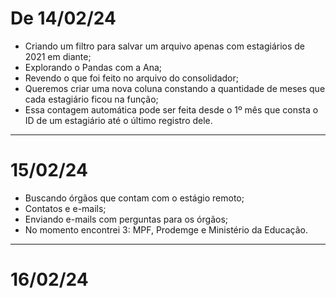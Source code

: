 # De 14/02/24

* Criando um filtro para salvar um arquivo apenas com estagiários de 2021 em diante;
* Explorando o Pandas com a Ana;
* Revendo o que foi feito no arquivo do consolidador;
* Queremos criar uma nova coluna constando a quantidade de meses que cada estagiário ficou na função;
* Essa contagem automática pode ser feita desde o 1º mês que consta o ID de um estagiário até o último registro dele.

---

# 15/02/24

* Buscando órgãos que contam com o estágio remoto;
* Contatos e e-mails;
* Enviando e-mails com perguntas para os órgãos;
* No momento encontrei 3: MPF, Prodemge e Ministério da Educação.

---

# 16/02/24
